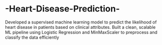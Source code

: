 # -Heart-Disease-Prediction-
Developed a supervised machine learning model to predict the likelihood of heart disease in patients based on clinical attributes. Built a clean, scalable ML pipeline using Logistic Regression and MinMaxScaler to preprocess and classify the data efficiently
